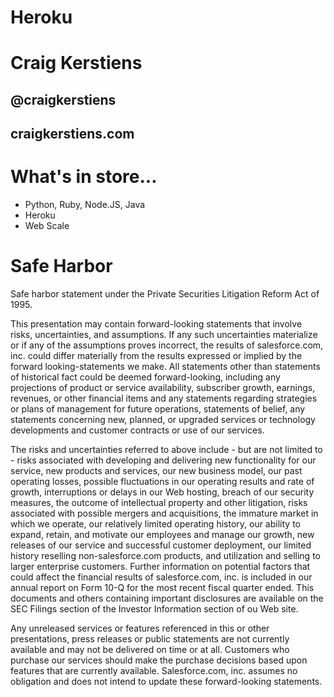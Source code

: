 <!SLIDE title-slide bold>

# Heroku

<!SLIDE glenn bullets>

# Craig Kerstiens
## @craigkerstiens
## craigkerstiens.com

<!SLIDE bullets incremental whats-in-store>
# What's in store...

* Python, Ruby, Node.JS, Java
* Heroku
* Web Scale

<!SLIDE smaller safe-harbor>

# Safe Harbor

Safe harbor statement under the Private Securities Litigation Reform Act
of 1995.

This presentation may contain forward-looking statements that involve risks,
uncertainties, and assumptions. If any such uncertainties materialize or if
any of the assumptions proves incorrect, the results of salesforce.com, inc.
could differ materially from the results expressed or implied by the forward
looking-statements we make. All statements other than statements of historical
fact could be deemed forward-looking, including any projections of product
or service availability, subscriber growth, earnings, revenues, or other
financial items and any statements regarding strategies or plans of management
for future operations, statements of belief, any statements concerning new,
planned, or upgraded services or technology developments and customer contracts
or use of our services.

The risks and uncertainties referred to above include - but are not limited
to - risks associated with developing and delivering new functionality for
our service, new products and services, our new business model, our past
operating losses, possible fluctuations in our operating results and rate of
growth, interruptions or delays in our Web hosting, breach of our security
measures, the outcome of intellectual property and other litigation, risks
associated with possible mergers and acquisitions, the immature market in
which we operate, our relatively limited operating history, our ability to
expand, retain, and motivate our employees and manage our growth, new releases
of our service and successful customer deployment, our limited history
reselling non-salesforce.com products, and utilization and selling to
larger enterprise customers. Further information on potential factors that
could affect the financial results of salesforce.com, inc. is included in our
annual report on Form 10-Q for the most recent fiscal quarter ended. This
documents and others containing important disclosures are available on the
SEC Filings section of the Investor Information section of ou Web site.

Any unreleased services or features referenced in this or other presentations,
press releases or public statements are not currently available and may not
be delivered on time or at all. Customers who purchase our services should
make the purchase decisions based upon features that are currently available.
Salesforce.com, inc. assumes no obligation and does not intend to update these
forward-looking statements.
